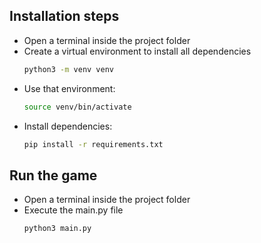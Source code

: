 ## Installation steps
* Open a terminal inside the project folder
* Create a virtual environment to install all dependencies
    ```bash
    python3 -m venv venv
    ```
* Use that environment:
    ```bash
    source venv/bin/activate
    ```
* Install dependencies:
    ```bash
    pip install -r requirements.txt 
    ```

## Run the game
* Open a terminal inside the project folder
* Execute the main.py file
    ```bash
    python3 main.py
    ```